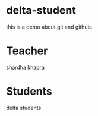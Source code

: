 # delta-student
this is a demo about git and github.
# Teacher
shardha khapra
# Students 
delta students
